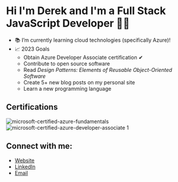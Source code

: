 # Hi I'm Derek and I'm a Full Stack JavaScript Developer 👨‍💻

- 📚 I’m currently learning cloud technologies (specifically Azure)!
- 📈 2023 Goals
  - Obtain Azure Developer Associate certification ✔
  - Contribute to open source software
  - Read _Design Patterns: Elements of Reusable Object-Oriented Software_
  - Create 5+ new blog posts on my personal site
  - Learn a new programming language

## Certifications
![microsoft-certified-azure-fundamentals](https://user-images.githubusercontent.com/26441727/216743276-fe67d226-50f6-4aba-8633-ee365e56ffca.png)
![microsoft-certified-azure-developer-associate 1](https://user-images.githubusercontent.com/26441727/216742966-32bfeae4-a5b0-4fab-ac44-bc2fe2042e58.png)

## Connect with me:
- [Website][website]
- [LinkedIn][linkedin]
- [Email]

[website]: https://derekhassan.dev/
[linkedin]: https://www.linkedin.com/in/derek-h-aa43731a2/
[email]: mailto:derek@derekhassan.dev

